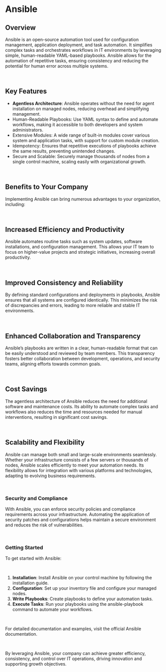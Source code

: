 # Ansible

## Overview
Ansible is an open-source automation tool used for configuration management, application deployment, and task automation. It simplifies complex tasks and orchestrates workflows in IT environments by leveraging simple, human-readable YAML-based playbooks. Ansible allows for the automation of repetitive tasks, ensuring consistency and reducing the potential for human error across multiple systems.

<br>

## Key Features
- <b>Agentless Architecture</b>: Ansible operates without the need for agent installation on managed nodes, reducing overhead and simplifying management.
- Human-Readable Playbooks: Use YAML syntax to define and automate workflows, making it accessible to both developers and system administrators.
- Extensive Modules: A wide range of built-in modules cover various system and application tasks, with support for custom module creation.
- Idempotency: Ensures that repetitive executions of playbooks achieve the same results, preventing unintended changes.
- Secure and Scalable: Securely manage thousands of nodes from a single control machine, scaling easily with organizational growth.

<br>

## Benefits to Your Company
Implementing Ansible can bring numerous advantages to your organization, including:

<br>

## Increased Efficiency and Productivity
Ansible automates routine tasks such as system updates, software installations, and configuration management. This allows your IT team to focus on higher-value projects and strategic initiatives, increasing overall productivity.

<br>

## Improved Consistency and Reliability
By defining standard configurations and deployments in playbooks, Ansible ensures that all systems are configured identically. This minimizes the risk of discrepancies and errors, leading to more reliable and stable IT environments.

<br>

## Enhanced Collaboration and Transparency
Ansible’s playbooks are written in a clear, human-readable format that can be easily understood and reviewed by team members. This transparency fosters better collaboration between development, operations, and security teams, aligning efforts towards common goals.

<br>

## Cost Savings
The agentless architecture of Ansible reduces the need for additional software and maintenance costs. Its ability to automate complex tasks and workflows also reduces the time and resources needed for manual interventions, resulting in significant cost savings.

<br>

## Scalability and Flexibility
Ansible can manage both small and large-scale environments seamlessly. Whether your infrastructure consists of a few servers or thousands of nodes, Ansible scales efficiently to meet your automation needs. Its flexibility allows for integration with various platforms and technologies, adapting to evolving business requirements.

<br>

### Security and Compliance
With Ansible, you can enforce security policies and compliance requirements across your infrastructure. Automating the application of security patches and configurations helps maintain a secure environment and reduces the risk of vulnerabilities.

<br>

### Getting Started
To get started with Ansible:

<br>

1. <b>Installation</b>: Install Ansible on your control machine by following the installation guide.
1. <b>Configuration</b>: Set up your inventory file and configure your managed nodes.
1. <b>Write Playbooks</b>: Create playbooks to define your automation tasks.
1. <b>Execute Tasks</b>: Run your playbooks using the ansible-playbook command to automate your workflows.

<br>

For detailed documentation and examples, visit the official Ansible documentation.

<br>

By leveraging Ansible, your company can achieve greater efficiency, consistency, and control over IT operations, driving innovation and supporting growth objectives.
